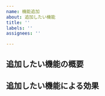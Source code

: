 ```yaml
---
name: 機能追加
about: 追加したい機能
title: ''
labels: ''
assignees: ''

---
```


## 追加したい機能の概要
<!-- 追加したい機能の詳細を具体的に記載してください --> 

## 追加したい機能による効果
<!-- この機能を追加することでどのような効果がありますか？ -->
